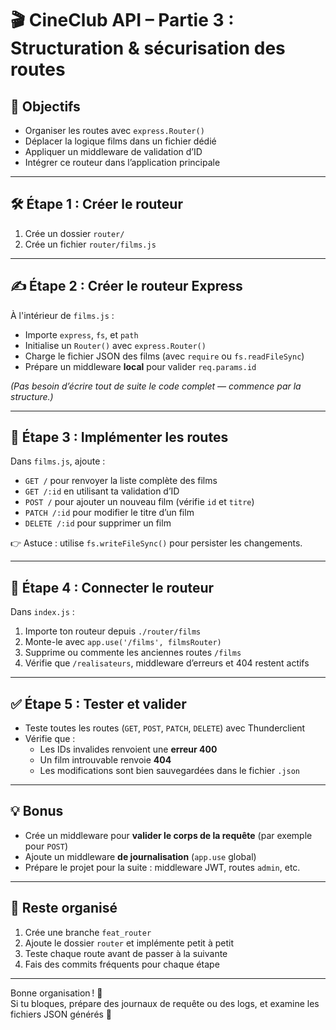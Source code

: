 # 🎬 CineClub API – Partie 3 : Structuration & sécurisation des routes

## 🎯 Objectifs

- Organiser les routes avec `express.Router()`
- Déplacer la logique films dans un fichier dédié
- Appliquer un middleware de validation d’ID
- Intégrer ce routeur dans l’application principale

---

## 🛠️ Étape 1 : Créer le routeur

1. Crée un dossier `router/`
2. Crée un fichier `router/films.js`

---

## ✍️ Étape 2 : Créer le routeur Express

À l'intérieur de `films.js` :

- Importe `express`, `fs`, et `path`
- Initialise un `Router()` avec `express.Router()`
- Charge le fichier JSON des films (avec `require` ou `fs.readFileSync`)
- Prépare un middleware **local** pour valider `req.params.id`

*(Pas besoin d’écrire tout de suite le code complet — commence par la structure.)*

---

## 🔄 Étape 3 : Implémenter les routes

Dans `films.js`, ajoute :

- `GET /` pour renvoyer la liste complète des films
- `GET /:id` en utilisant ta validation d’ID
- `POST /` pour ajouter un nouveau film (vérifie `id` et `titre`)
- `PATCH /:id` pour modifier le titre d’un film
- `DELETE /:id` pour supprimer un film

👉 Astuce : utilise `fs.writeFileSync()` pour persister les changements.

---

## 🔗 Étape 4 : Connecter le routeur

Dans `index.js` :

1. Importe ton routeur depuis `./router/films`
2. Monte-le avec `app.use('/films', filmsRouter)`
3. Supprime ou commente les anciennes routes `/films`
4. Vérifie que `/realisateurs`, middleware d’erreurs et 404 restent actifs

---

## ✅ Étape 5 : Tester et valider

- Teste toutes les routes (`GET`, `POST`, `PATCH`, `DELETE`) avec Thunderclient
- Vérifie que :
  - Les IDs invalides renvoient une **erreur 400**
  - Un film introuvable renvoie **404**
  - Les modifications sont bien sauvegardées dans le fichier `.json`

---

## 💡 Bonus

- Crée un middleware pour **valider le corps de la requête** (par exemple pour `POST`)
- Ajoute un middleware **de journalisation** (`app.use` global)
- Prépare le projet pour la suite : middleware JWT, routes `admin`, etc.

---

## 📝 Reste organisé

1. Crée une branche `feat_router`
2. Ajoute le dossier `router` et implémente petit à petit
3. Teste chaque route avant de passer à la suivante
4. Fais des commits fréquents pour chaque étape

---

Bonne organisation ! 🚀  
Si tu bloques, prépare des journaux de requête ou des logs, et examine les fichiers JSON générés 🙂
